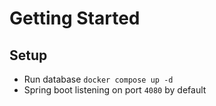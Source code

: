 # Getting Started

## Setup

- Run database `docker compose up -d`
- Spring boot listening on port `4080` by default
